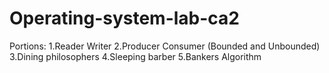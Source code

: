 # Operating-system-lab-ca2
Portions:
1.Reader Writer
2.Producer Consumer (Bounded and Unbounded)
3.Dining philosophers 
4.Sleeping barber 
5.Bankers Algorithm
